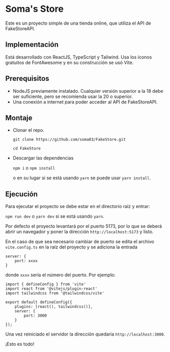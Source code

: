 # Soma's Store

Este es un proyecto simple de una tienda online, que utiliza el API de FakeStoreAPI. 

## Implementación

Está desarrollado con ReactJS, TypeScript y Tailwind. Usa los íconos gratuitos de FontAwesome
y en su construcción se usó Vite.

## Prerequisitos
* NodeJS previamente instalado. Cualquier versión superior a la 18 debe ser suficiente, 
pero se recomienda usar la 20 o superior.
* Una conexión a internet para poder acceder al API de FakeStoreAPI.

## Montaje

* Clonar el repo.

  `git clone https://github.com/soma83/FakeStore.git`
  
  `cd FakeStore`

* Descargar las dependencias

  `npm i` o `npm install`
  
  o en su lugar si se está usando `yarn` se puede usar `yarn install`.

## Ejecución

Para ejecutar el proyecto se debe estar en el directorio raíz y entrar:

`npm run dev` o `yarn dev` si se está usando `yarn`.

Por defecto el proyecto levantará por el puerto 5173, por lo que se deberá abrir un navegador y 
poner la dirección `http://localhost:5173` y listo.

En el caso de que sea necesario cambiar de puerto se edita el archivo `vite.config.ts`
en la raíz del proyecto y se adiciona la entrada 

```
server: {
    port: xxxx
}
```
donde `xxxx` sería el número del puerto. Por ejemplo:

```
import { defineConfig } from 'vite'
import react from '@vitejs/plugin-react'
import tailwindcss from '@tailwindcss/vite'

export default defineConfig({
    plugins: [react(), tailwindcss()],
    server: {
        port: 3000
    }
});
```

Una vez reiniciado el servidor la dirección quedaría `http://localhost:3000`. 

¡Esto es todo!

